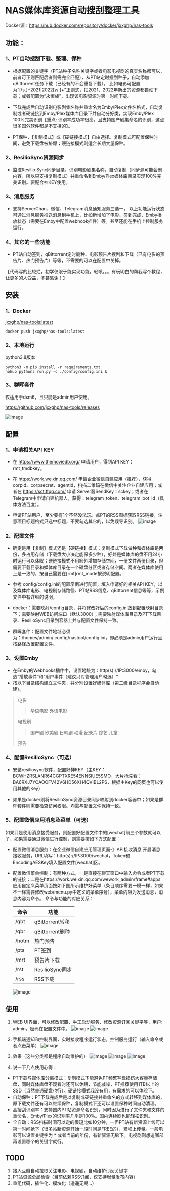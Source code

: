 # NAS媒体库资源自动搜刮整理工具

Docker源：https://hub.docker.com/repository/docker/jxxghp/nas-tools

## 功能：
### 1、PT自动搜刮下载、整理、保种
* 根据配置的关键字（PT站种子名称关键字或者电影电视剧的真实名称都可以，前者可正则匹配后者则需完全匹配），从PT站定时搜刮种子，自动添加qBittorrent任务下载（已经有的不会重复下载）。 比如电影可配置为“[\s\.]+2021|2022[\s\.]+”正则式，把2021、2022年新出的资源都自动下载；或者配置为“永恒族”，出现该电影资源时第一时间下载。

* 下载完成后自动识别电影剧集名称并重命名为Emby/Plex文件名格式，自动复制或者硬链接到Emby/Plex媒体库目录下并自动分好类，实现Emby/Plex 100%完美识别【重点: 识别率成功率很高，且支持国产剧集命名的识别，这点很多国外软件都是不支持的】。

* PT保种，【复制模式】或【硬链接模式】自由选择。复制模式可配置保种时间，避免下载盘被挤爆；硬链接模式则适合长期大量保种。

### 2、ResilioSync资源同步
* 监控Resilio Sync同步目录，识别电影剧集名称，自动复制（同步源可能会删内容，所以只支持复制模式）并重命名到Emby/Plex媒体库目录实现100%完美识别。要配合神KEY使用。

### 3、消息服务
* 支持ServerChan、微信、Telegram消息通知服务三选一， 以上功能运行状态可通过消息服务推送消息到手机上，比如新增加了电影、签到完成、Emby播放状态（需要在Emby中配置webhook插件）等。甚至还能在手机上控制服务运行。

### 4、其它的一些功能
* PT站自动签到，qBittorrent定时删种、电影预告片搜刮和下载（已有电影的预告片、热门预告片）等等，不需要的可以在配置中关掉。


【代码写的比较烂，初学仅限于能实现功能，轻喷。。。有玩明白的帮我写个教程，让更多的人受益，不甚感谢！】


## 安装
### 1、Docker
[jxxghp/nas-tools:latest](https://hub.docker.com/repository/docker/jxxghp/nas-tools)
```
docker push jxxghp/nas-tools:latest
```

### 2、本地运行
python3.8版本
```
python3 -m pip install -r requirements.txt
nohup python3 run.py -c ./config/config.ini & 
```

### 3、群晖套件
仅适用于dsm6，且只能是admin用户使用。

https://github.com/jxxghp/nas-tools/releases

![image](https://user-images.githubusercontent.com/51039935/153745028-3a9b7e9a-0404-45c0-9674-1763e272c005.png)


## 配置
### 1、申请相关API KEY
* 在 https://www.themoviedb.org/ 申请用户，得到API KEY：rmt_tmdbkey。

* 在 https://work.weixin.qq.com/ 申请企业微信自建应用（推荐），获得corpid、corpsecret、agentid，扫描二维码在微信中关注企业自建应用；或者在 https://sct.ftqq.com/ 申请 Server酱SendKey：sckey；或者在Telegram中申请自建机器人，获得：telegram_token、telegram_bot_id（具体方法百度）。

* 申请PT站用户，至少要有1个不然没法玩。点PT的RSS图标获取RSS链接，注意项目标题格式只选中标题，不要勾选其它的，以免误导识别。
![image](https://user-images.githubusercontent.com/51039935/154024206-f2522f1b-7407-46bf-81b4-b147ea304b33.png)


### 2、配置文件
* 确定是用【复制】模式还是【硬链接】模式：复制模式下载做种和媒体库是两份，多占用存储（下载盘大小决定能保多少种），好处是媒体库的盘不用24小时运行可以休眠；硬链接模式不用额外增加存储空间，一份文件两份目录，但需要下载目录和媒体库目录在一个磁盘分区或者存储空间。两者在媒体库使用上是一致的，按自己需要在[rmt]rmt_mode按说明配置。

* 参考 config/config.ini的配置示例进行配置，填入申请好的相关API KEY，以及媒体库电影、电视剧存储路径、PT站RSS信息、qBittorrent信息等等，示例文件中有详细的说明。

* docker：需要映射/config目录，并将修改好后的config.ini放到配置映射目录下；需要映射WEB访问端口（默认3000）；需要映射媒体库目录及PT下载目录、ResilioSync目录到容器上并与配置文件保持一致。
   
* 群晖套件：配置文件地址必须为：/homes/admin/.config/nastool/config.ini，即必须是admin用户运行且按路径放置配置文件。

### 3、设置Emby
* 在Emby的Webhooks插件中，设置地址为：http(s)://IP:3000/emby，勾选“播放事件”和“用户事件（建议只对管理用户勾选）“
* 按以下目录结构建立文件夹，并分别设置好媒体库（第二级目录程序会自动建）。
> 电影
>> 华语电影
>> 外语电影
> 
> 电视剧
>> 国产剧
>> 欧美剧
>> 日韩剧
>> 动漫
>> 纪录片
>> 综艺
>> 儿童
> 
> 预告

### 4、配置ResilioSync（可选）
* 安装resiliosync软件，配置好神KEY（主KEY：BCWHZRSLANR64CGPTXRE54ENNSIUE5SMO，大片抢先看：BA6RXJ7YOAOOFV42V6HD56XH4QVIBL2P6，根据主Key的网页也可以使用其他的Key）
   
* 如果是docker则将ResilioSync资源目录同步映射到docker容器中；如果是群晖套件则需要检查访问权限。均需与配置文件保持一致。

### 5、配置微信应用消息及菜单（可选）
如果只是使用消息接受服务，则配置好配置文件中的[wechat]前三个参数就可以了，如果需要通过微信进行控制，则需要按如下方式配置：
* 配置微信消息服务：在企业微信自建应用管理页面-》API接收消息 开启消息接收服务，URL填写：http(s)://IP:3000/wechat，Token和EncodingAESKey填入配置文件[wechat]区。
   
* 配置微信菜单控制：有两种方式，一是直接在聊天窗口中输入命令或者PT下载的链接；二是在https://work.weixin.qq.com/wework_admin/frame#apps 应用自定义菜单页面按如下图所示维护好菜单（条目顺序需要一模一样，如果不一样需要修改web/menu.py中定义的菜单序号），菜单内容为发送消息，消息内容为命令。
命令与功能的对应关系： 
   
   |  命令   | 功能  |
   |  ----  | ----  |
   | /qbt  | qBittorrent转移 |
   | /qbr  | qBittorrent删种 |
   | /hotm  | 热门预告 |
   | /pts | PT签到 |
   | /mrt  | 预告片下载 |
   | /rst  | ResilioSync同步 |
   | /rss  | RSS下载 |

   ![image](https://user-images.githubusercontent.com/51039935/153850570-b97a2bbc-0961-44d8-85e6-bd5f6215e4a4.png)


## 使用
1) WEB UI界面，可以修改配置、手工启动服务、修改资源订阅关键字等，用户: admin，密码在配置文件中。
![image](https://user-images.githubusercontent.com/51039935/153804911-0f470480-e250-42e9-a06f-2c2a7e0de627.png)
![image](https://user-images.githubusercontent.com/51039935/153804992-9d7c6dc3-8f6f-47f3-8f46-14ccd33d9542.png)


2) 手机端通知和控制界面，实时接收程序运行状态，控制服务运行（输入命令或者点击菜单）
![image](https://user-images.githubusercontent.com/51039935/153968714-47835fa0-1a35-4d77-bfcf-8f24b99396c9.png)


3) 效果（这些分类都是程序自动维护的）
![image](https://user-images.githubusercontent.com/51039935/153886867-50a3debd-e982-4723-974b-04ba16f732b1.png)
![image](https://user-images.githubusercontent.com/51039935/153887369-478433bb-59e1-4520-a16a-6400b817c8b9.png)
![image](https://user-images.githubusercontent.com/51039935/153985095-7dfd7cd8-172b-4f3e-9583-fa25e69d8838.png)

4) 说一下几点使用心得：
* PT下载与媒体库分离模式：复制模式下能避免PT频繁写盘损伤大容量存储盘，同时媒体库盘不观看时还可以休眠，节能减噪，PT推荐使用1TB以上的SSD（当然普通硬盘也行）。硬链接模式我没有用，有需求的可以体验下。
* 自动保种：PT下载完成后是以复制或硬链接并重命名的方式转移到媒体库的，原下载文件还有可以继续保种，复制模式下还可以设置保种时间自动清理。
* 高搜刮识别率：支持国内PT站资源命名识别，同时因为进行了文件夹和文件的重命名，Emby/Plex的识别率几乎是100%。国内连续剧也能轻松识别。
* 全自动：RSS扫描时间可以定的很短比如10分钟，一但PT站有新资源上线可以第一时间抢下（很多站新资源开始一段时间是FREE的），累积上传量。一般电影可以设置关键字为 * 或者当前的年份，有新资源无脑下。电视剧则想追哪部再设置哪个的关键字就行。


## TODO
1) 接入豆瓣自动拉取关注电影、电视剧，自动维护订阅关键字
2) PT站资源全局检索（目前依赖RSS订阅，仅支持增量发布内容）
3) 重组代码，插件化、模块化（遥遥无期...）
